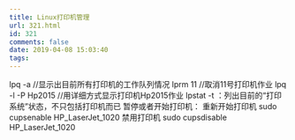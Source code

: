 ```yaml
---
title: Linux打印机管理
url: 321.html
id: 321
comments: false
date: 2019-04-08 15:03:40
tags:
---
```


lpq -a //显示出目前所有打印机的工作队列情况 lprm 11 //取消11号打印机作业 lpq -l -P Hp2015 //用详细方式显示打印机Hp2015作业 lpstat -t ：列出目前的“打印系统”状态，不只包括打印机而已 暂停或者开始打印机： 重新开始打印机 sudo cupsenable HP\_LaserJet\_1020 禁用打印机 sudo cupsdisable HP\_LaserJet\_1020